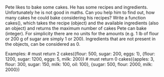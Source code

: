 Pete likes to bake some cakes. He has some recipes and ingredients. Unfortunately he is not good in maths. Can you help him to find out, how many cakes he could bake considering his recipes?
Write a function cakes(), which takes the recipe (object) and the available ingredients (also an object) and returns the maximum number of cakes Pete can bake (integer). For simplicity there are no units for the amounts (e.g. 1 lb of flour or 200 g of sugar are simply 1 or 200). Ingredients that are not present in the objects, can be considered as 0.

Examples:
	# must return 2
	cakes({flour: 500, sugar: 200, eggs: 1}, {flour: 1200, sugar: 1200, eggs: 5, milk: 200})
	# must return 0
	cakes({apples: 3, flour: 300, sugar: 150, milk: 100, oil: 100}, {sugar: 500, flour: 2000, milk: 2000})
